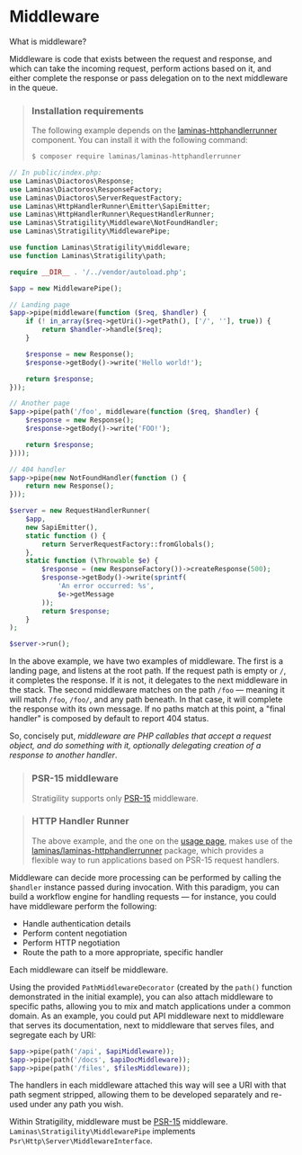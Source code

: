 # Middleware

What is middleware?

Middleware is code that exists between the request and response, and which can
take the incoming request, perform actions based on it, and either complete the
response or pass delegation on to the next middleware in the queue.

<!-- markdownlint-disable-next-line heading-increment -->
> ### Installation requirements
>
> The following example depends on the [laminas-httphandlerrunner](http://docs.laminas.dev/laminas-httphandlerrunner)
> component. You can install it with the following command:
>
> ```bash
> $ composer require laminas/laminas-httphandlerrunner
> ```

```php
// In public/index.php:
use Laminas\Diactoros\Response;
use Laminas\Diactoros\ResponseFactory;
use Laminas\Diactoros\ServerRequestFactory;
use Laminas\HttpHandlerRunner\Emitter\SapiEmitter;
use Laminas\HttpHandlerRunner\RequestHandlerRunner;
use Laminas\Stratigility\Middleware\NotFoundHandler;
use Laminas\Stratigility\MiddlewarePipe;

use function Laminas\Stratigility\middleware;
use function Laminas\Stratigility\path;

require __DIR__ . '/../vendor/autoload.php';

$app = new MiddlewarePipe();

// Landing page
$app->pipe(middleware(function ($req, $handler) {
    if (! in_array($req->getUri()->getPath(), ['/', ''], true)) {
        return $handler->handle($req);
    }

    $response = new Response();
    $response->getBody()->write('Hello world!');

    return $response;
}));

// Another page
$app->pipe(path('/foo', middleware(function ($req, $handler) {
    $response = new Response();
    $response->getBody()->write('FOO!');

    return $response;
})));

// 404 handler
$app->pipe(new NotFoundHandler(function () {
    return new Response();
}));

$server = new RequestHandlerRunner(
    $app,
    new SapiEmitter(),
    static function () {
        return ServerRequestFactory::fromGlobals();
    },
    static function (\Throwable $e) {
        $response = (new ResponseFactory())->createResponse(500);
        $response->getBody()->write(sprintf(
            'An error occurred: %s',
            $e->getMessage
        ));
        return $response;
    }
);

$server->run();
```

In the above example, we have two examples of middleware. The first is a
landing page, and listens at the root path. If the request path is empty or
`/`, it completes the response. If it is not, it delegates to the next
middleware in the stack. The second middleware matches on the path `/foo`
&mdash; meaning it will match `/foo`, `/foo/`, and any path beneath. In that
case, it will complete the response with its own message. If no paths match at
this point, a "final handler" is composed by default to report 404 status.

So, concisely put, _middleware are PHP callables that accept a request object,
and do something with it, optionally delegating creation of a response to
another handler_.

> ### PSR-15 middleware
>
> Stratigility supports only [PSR-15](https://github.com/php-fig/fig-standards/blob/master/accepted/PSR-15-request-handlers.md)
> middleware.

> ### HTTP Handler Runner
>
> The above example, and the one on the [usage page](usage.md), makes use of the
> [laminas/laminas-httphandlerrunner](https://docs.laminas.dev/laminas-httphandlerrunner/)
> package, which provides a flexible way to run applications based on PSR-15
> request handlers.

Middleware can decide more processing can be performed by calling the `$handler`
instance passed during invocation. With this paradigm, you can build a workflow
engine for handling requests &mdash; for instance, you could have middleware
perform the following:

- Handle authentication details
- Perform content negotiation
- Perform HTTP negotiation
- Route the path to a more appropriate, specific handler

Each middleware can itself be middleware.

Using the provided `PathMiddlewareDecorator` (created by the `path()` function
demonstrated in the initial example), you can also attach middleware to specific
paths, allowing you to mix and match applications under a common domain. As an
example, you could put API middleware next to middleware that serves its
documentation, next to middleware that serves files, and segregate each by URI:

```php
$app->pipe(path('/api', $apiMiddleware));
$app->pipe(path('/docs', $apiDocMiddleware));
$app->pipe(path('/files', $filesMiddleware));
```

The handlers in each middleware attached this way will see a URI with that path
segment stripped, allowing them to be developed separately and re-used under
any path you wish.

Within Stratigility, middleware must be
[PSR-15](https://github.com/php-fig/fig-standards/blob/master/accepted/PSR-15-request-handlers.md) middleware.
`Laminas\Stratigility\MiddlewarePipe` implements
`Psr\Http\Server\MiddlewareInterface`.
